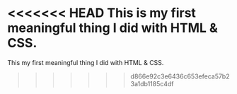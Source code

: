 <<<<<<< HEAD
This is my first meaningful thing I did with HTML & CSS.
=======
This my first meaningful thing I did with HTML & CSS.
>>>>>>> d866e92c3e6436c653efeca57b23a1db1185c4df
